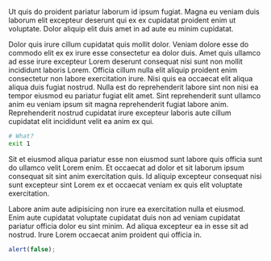 <!--
author:perry.mitchell
date:2016-06-02
title:Something else
subtitle:This is what a new post looks like
headerImg:main.jpg
-->
Ut quis do proident pariatur laborum id ipsum fugiat. Magna eu veniam duis laborum elit excepteur deserunt qui ex ex cupidatat proident enim ut voluptate. Dolor aliquip elit duis amet in ad aute eu minim cupidatat.

Dolor quis irure cillum cupidatat quis mollit dolor. Veniam dolore esse do commodo elit ex ex irure esse consectetur ea dolor duis. Amet quis ullamco ad esse irure excepteur Lorem deserunt consequat nisi sunt non mollit incididunt laboris Lorem. Officia cillum nulla elit aliquip proident enim consectetur non labore exercitation irure. Nisi quis ea occaecat elit aliqua aliqua duis fugiat nostrud. Nulla est do reprehenderit labore sint non nisi ea tempor eiusmod eu pariatur fugiat elit amet. Sint reprehenderit sunt ullamco anim eu veniam ipsum sit magna reprehenderit fugiat labore anim. Reprehenderit nostrud cupidatat irure excepteur laboris aute cillum cupidatat elit incididunt velit ea anim ex qui.

```bash
# What?
exit 1
```

Sit et eiusmod aliqua pariatur esse non eiusmod sunt labore quis officia sunt do ullamco velit Lorem enim. Et occaecat ad dolor et sit laborum ipsum consequat sit sint anim exercitation quis. Id aliquip excepteur consequat nisi sunt excepteur sint Lorem ex et occaecat veniam ex quis elit voluptate exercitation.

Labore anim aute adipisicing non irure ea exercitation nulla et eiusmod. Enim aute cupidatat voluptate cupidatat duis non ad veniam cupidatat pariatur officia dolor eu sint minim. Ad aliqua excepteur ea in esse sit ad nostrud. Irure Lorem occaecat anim proident qui officia in.

```js
alert(false);
```
